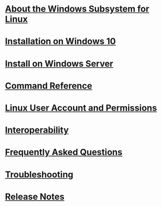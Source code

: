 # [About the Windows Subsystem for Linux](./about.md)
# [Installation on Windows 10](./install_guide.md)
# [Install on Windows Server](./install_guide.md)
# [Command Reference](./reference.md)
# [Linux User Account and Permissions](./user_support.md)
# [Interoperability](./interop.md)
# [Frequently Asked Questions](./faq.md)
# [Troubleshooting](./troubleshooting.md)
# [Release Notes](./release_notes.md)
